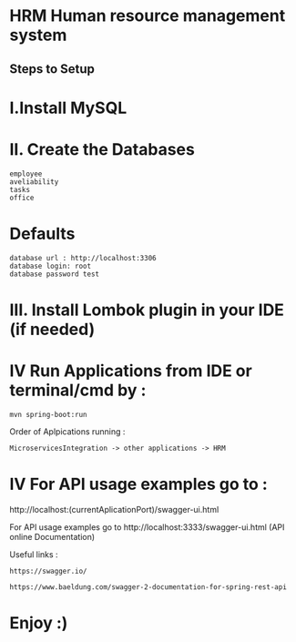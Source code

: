 #  HRM Human resource management system




## Steps to Setup
# I.Install MySQL  


# II. Create the Databases 
```
employee
aveliability
tasks
office 
```

# Defaults
```
database url : http://localhost:3306
database login: root
database password test
```
 # III. Install Lombok plugin in your IDE (if needed)
 # IV Run Applications from IDE or terminal/cmd by : 
```
mvn spring-boot:run
```
 Order of Aplpications running :
 ```
 MicroservicesIntegration -> other applications -> HRM
  ```
  # IV For  API  usage  examples  go to :
 http://localhost:(currentAplicationPort)/swagger-ui.html
 
For  API  usage  examples  go to  http://localhost:3333/swagger-ui.html (API online Documentation)

Useful links : 

```
https://swagger.io/

https://www.baeldung.com/swagger-2-documentation-for-spring-rest-api
```

# Enjoy :)
